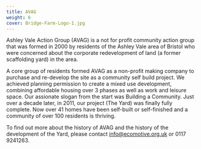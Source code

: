 ```yaml
---
title: AVAG
weight: 6
cover: Bridge-Farm-Logo-1.jpg
---
```


Ashley Vale Action Group (AVAG) is a not for profit community action group that was formed in 2000 by residents of the Ashley Vale area of Bristol who were concerned about the corporate redevelopment of land (a former scaffolding yard) in the area. 

<!--more-->

A core group of residents formed AVAG as a non-profit making company to purchase and re-develop the site as a community self build project. We achieved planning permission to create a mixed use development, combining affordable housing over 3 phases as well as work and leisure space. Our  assionate slogan from the start was Building a Community. Just over a decade later, in 2011, our project (The Yard) was finally fully complete. Now over 41 homes have been self-built or self-finished and a community of over 100 residents is thriving.

To find out more about the history of AVAG and the history of the development of the Yard,
please contact info@ecomotive.org.uk or 0117 9241263.
